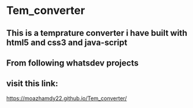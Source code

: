 # Tem_converter

## This is a temprature converter i have built with html5 and css3 and java-script
## From following whatsdev projects

## visit this link:
https://moazhamdy22.github.io/Tem_converter/
